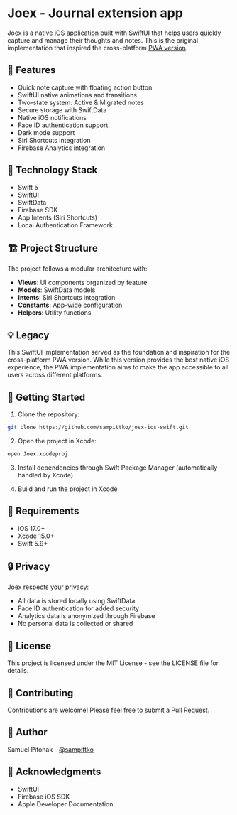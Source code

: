 # Joex - Journal extension app

Joex is a native iOS application built with SwiftUI that helps users quickly capture and manage their thoughts and notes. This is the original implementation that inspired the cross-platform [PWA version](https://github.com/sampittko/joex-pwa-ionic).

## 🌟 Features

- Quick note capture with floating action button
- SwiftUI native animations and transitions
- Two-state system: Active & Migrated notes
- Secure storage with SwiftData
- Native iOS notifications
- Face ID authentication support
- Dark mode support
- Siri Shortcuts integration
- Firebase Analytics integration

## 🔧 Technology Stack

- Swift 5
- SwiftUI
- SwiftData
- Firebase SDK
- App Intents (Siri Shortcuts)
- Local Authentication Framework

## 🏗️ Project Structure

The project follows a modular architecture with:

- **Views**: UI components organized by feature
- **Models**: SwiftData models
- **Intents**: Siri Shortcuts integration
- **Constants**: App-wide configuration
- **Helpers**: Utility functions

## 💡 Legacy

This SwiftUI implementation served as the foundation and inspiration for the cross-platform PWA version. While this version provides the best native iOS experience, the PWA implementation aims to make the app accessible to all users across different platforms.

## 🚀 Getting Started

1. Clone the repository:

```bash
git clone https://github.com/sampittko/joex-ios-swift.git
```

2. Open the project in Xcode:

```bash
open Joex.xcodeproj
```

3. Install dependencies through Swift Package Manager (automatically handled by Xcode)

4. Build and run the project in Xcode

## 📱 Requirements

- iOS 17.0+
- Xcode 15.0+
- Swift 5.9+

## 🔒 Privacy

Joex respects your privacy:
- All data is stored locally using SwiftData
- Face ID authentication for added security
- Analytics data is anonymized through Firebase
- No personal data is collected or shared

## 📄 License

This project is licensed under the MIT License - see the LICENSE file for details.

## 🤝 Contributing

Contributions are welcome! Please feel free to submit a Pull Request.

## 📝 Author

Samuel Pitonak - [@sampittko](https://github.com/sampittko)

## 🙏 Acknowledgments

- SwiftUI
- Firebase iOS SDK
- Apple Developer Documentation
